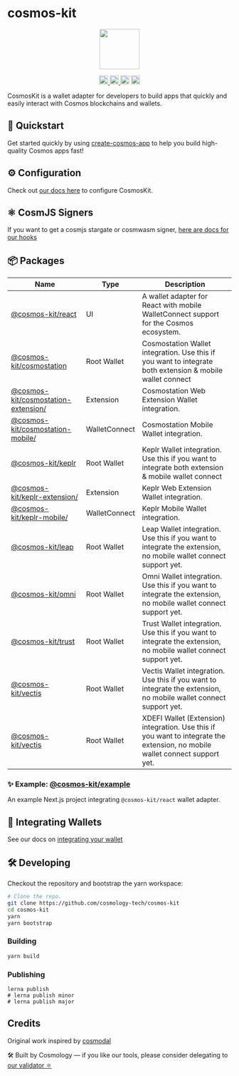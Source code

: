 # cosmos-kit

<p align="center" width="100%">
    <img height="90" src="https://user-images.githubusercontent.com/545047/190171432-5526db8f-9952-45ce-a745-bea4302f912b.svg" />
</p>

<p align="center" width="100%">
  <a href="https://github.com/cosmology-tech/cosmos-kit/actions/workflows/run-tests.yml">
    <img height="20" src="https://github.com/cosmology-tech/cosmos-kit/actions/workflows/run-tests.yml/badge.svg" />
  </a>
  <a href="https://www.npmjs.com/package/@cosmos-kit/core">
    <img height="20" src="https://img.shields.io/npm/dt/@cosmos-kit/core" />
  </a>
   <a href="https://github.com/cosmology-tech/cosmos-kit/blob/main/LICENSE"><img height="20" src="https://img.shields.io/badge/license-BSD%203--Clause%20Clear-blue.svg"></a>
   <a href="https://www.npmjs.com/package/@cosmos-kit/core"><img height="20" src="https://img.shields.io/github/package-json/v/cosmology-tech/cosmos-kit?filename=packages%2Fcore%2Fpackage.json"></a>
</p>

CosmosKit is a wallet adapter for developers to build apps that quickly and easily interact with Cosmos blockchains and wallets.

## 🏁 Quickstart

Get started quickly by using [create-cosmos-app](https://github.com/cosmology-tech/create-cosmos-app) to help you build high-quality Cosmos apps fast!

## ⚙️ Configuration

Check out [our docs here](https://docs.cosmoskit.com/get-started) to configure CosmosKit.

## ⚛️ CosmJS Signers

If you want to get a cosmjs stargate or cosmwasm signer, [here are docs for our hooks](https://docs.cosmoskit.com/WalletManager/signing-client)

## 📦 Packages

| Name | Type | Description |
|----|----|----|
| [@cosmos-kit/react](packages/react) | UI | A wallet adapter for React with mobile WalletConnect support for the Cosmos ecosystem. |
| [@cosmos-kit/cosmostation](packages/cosmostation) | Root Wallet | Cosmostation Wallet integration. Use this if you want to integrate both extension & mobile wallet connect |
| [@cosmos-kit/cosmostation-extension/](packages/cosmostation-extension/) | Extension | Cosmostation Web Extension Wallet integration. |
| [@cosmos-kit/cosmostation-mobile/](packages/cosmostation-mobile/) | WalletConnect | Cosmostation Mobile Wallet integration. |
| [@cosmos-kit/keplr](packages/keplr) | Root Wallet | Keplr Wallet integration. Use this if you want to integrate both extension & mobile wallet connect |
| [@cosmos-kit/keplr-extension/](packages/keplr-extension/) | Extension | Keplr Web Extension Wallet integration. |
| [@cosmos-kit/keplr-mobile/](packages/keplr-mobile/) | WalletConnect | Keplr Mobile Wallet integration. |
| [@cosmos-kit/leap](packages/leap) | Root Wallet | Leap Wallet integration. Use this if you want to integrate the extension, no mobile wallet connect support yet. |
| [@cosmos-kit/omni](packages/omni) | Root Wallet | Omni Wallet integration. Use this if you want to integrate the extension, no mobile wallet connect support yet. |
| [@cosmos-kit/trust](packages/trust) | Root Wallet | Trust Wallet integration. Use this if you want to integrate the extension, no mobile wallet connect support yet. |
| [@cosmos-kit/vectis](packages/vectis) | Root Wallet | Vectis Wallet integration. Use this if you want to integrate the extension, no mobile wallet connect support yet. |
| [@cosmos-kit/vectis](packages/xdefi-extension) | Root Wallet | XDEFI Wallet (Extension) integration. Use this if you want to integrate the extension, no mobile wallet connect support yet. |

### ✨ Example: [@cosmos-kit/example](packages/example)

An example Next.js project integrating `@cosmos-kit/react` wallet adapter.

## 🔌 Integrating Wallets

See our docs on [integrating your wallet](https://docs.cosmoskit.com/integrating-wallets)

## 🛠 Developing

Checkout the repository and bootstrap the yarn workspace:

```sh
# Clone the repo.
git clone https://github.com/cosmology-tech/cosmos-kit
cd cosmos-kit
yarn
yarn bootstrap
```

### Building

```sh
yarn build
```

### Publishing

```
lerna publish
# lerna publish minor
# lerna publish major
```

## Credits

Original work inspired by [cosmodal](https://github.com/chainapsis/cosmodal)

🛠 Built by Cosmology — if you like our tools, please consider delegating to [our validator ⚛️](https://cosmology.tech/validator)
